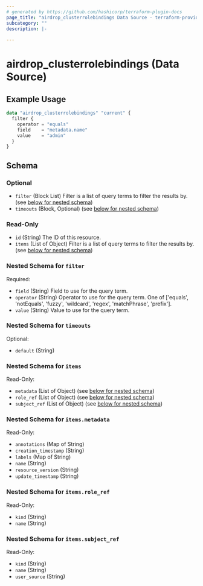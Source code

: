 ```yaml
---
# generated by https://github.com/hashicorp/terraform-plugin-docs
page_title: "airdrop_clusterrolebindings Data Source - terraform-provider-airdrop"
subcategory: ""
description: |-
  
---
```


# airdrop_clusterrolebindings (Data Source)



## Example Usage

```terraform
data "airdrop_clusterrolebindings" "current" {
  filter {
    operator = "equals"
    field    = "metadata.name"
    value    = "admin"
  }
}
```

<!-- schema generated by tfplugindocs -->
## Schema

### Optional

- `filter` (Block List) Filter is a list of query terms to filter the results by. (see [below for nested schema](#nestedblock--filter))
- `timeouts` (Block, Optional) (see [below for nested schema](#nestedblock--timeouts))

### Read-Only

- `id` (String) The ID of this resource.
- `items` (List of Object) Filter is a list of query terms to filter the results by. (see [below for nested schema](#nestedatt--items))

<a id="nestedblock--filter"></a>
### Nested Schema for `filter`

Required:

- `field` (String) Field to use for the query term.
- `operator` (String) Operator to use for the query term. One of ['equals', 'notEquals', 'fuzzy', 'wildcard', 'regex', 'matchPhrase', 'prefix'].
- `value` (String) Value to use for the query term.


<a id="nestedblock--timeouts"></a>
### Nested Schema for `timeouts`

Optional:

- `default` (String)


<a id="nestedatt--items"></a>
### Nested Schema for `items`

Read-Only:

- `metadata` (List of Object) (see [below for nested schema](#nestedobjatt--items--metadata))
- `role_ref` (List of Object) (see [below for nested schema](#nestedobjatt--items--role_ref))
- `subject_ref` (List of Object) (see [below for nested schema](#nestedobjatt--items--subject_ref))

<a id="nestedobjatt--items--metadata"></a>
### Nested Schema for `items.metadata`

Read-Only:

- `annotations` (Map of String)
- `creation_timestamp` (String)
- `labels` (Map of String)
- `name` (String)
- `resource_version` (String)
- `update_timestamp` (String)


<a id="nestedobjatt--items--role_ref"></a>
### Nested Schema for `items.role_ref`

Read-Only:

- `kind` (String)
- `name` (String)


<a id="nestedobjatt--items--subject_ref"></a>
### Nested Schema for `items.subject_ref`

Read-Only:

- `kind` (String)
- `name` (String)
- `user_source` (String)
